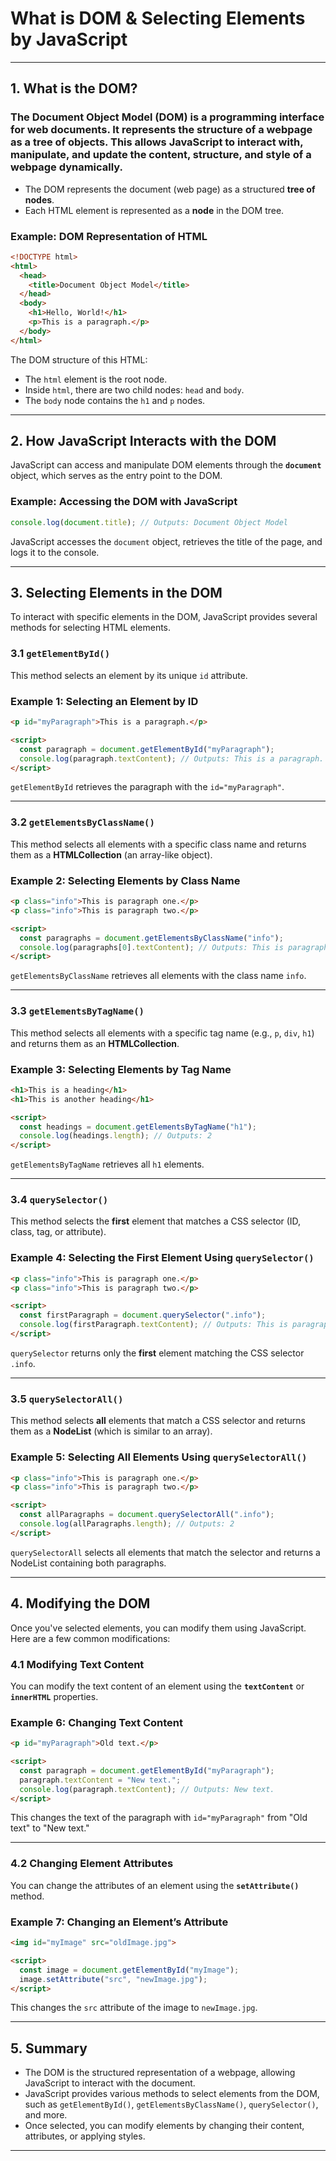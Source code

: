# What is DOM & Selecting Elements by JavaScript

---

## 1. What is the DOM?

### The **Document Object Model** (DOM) is a programming interface for web documents. It represents the structure of a webpage as a tree of objects. This allows JavaScript to interact with, manipulate, and update the content, structure, and style of a webpage dynamically.

- The DOM represents the document (web page) as a structured **tree of nodes**.
- Each HTML element is represented as a **node** in the DOM tree.

### Example: DOM Representation of HTML

```html
<!DOCTYPE html>
<html>
  <head>
    <title>Document Object Model</title>
  </head>
  <body>
    <h1>Hello, World!</h1>
    <p>This is a paragraph.</p>
  </body>
</html>
```

The DOM structure of this HTML:

- The `html` element is the root node.
- Inside `html`, there are two child nodes: `head` and `body`.
- The `body` node contains the `h1` and `p` nodes.

---

## 2. How JavaScript Interacts with the DOM

JavaScript can access and manipulate DOM elements through the **`document`** object, which serves as the entry point to the DOM.

### Example: Accessing the DOM with JavaScript

```js
console.log(document.title); // Outputs: Document Object Model
```

JavaScript accesses the `document` object, retrieves the title of the page, and logs it to the console.

---

## 3. Selecting Elements in the DOM

To interact with specific elements in the DOM, JavaScript provides several methods for selecting HTML elements.

### 3.1 `getElementById()`

This method selects an element by its unique `id` attribute.

### Example 1: Selecting an Element by ID

```html
<p id="myParagraph">This is a paragraph.</p>

<script>
  const paragraph = document.getElementById("myParagraph");
  console.log(paragraph.textContent); // Outputs: This is a paragraph.
</script>
```

`getElementById` retrieves the paragraph with the `id="myParagraph"`.

---

### 3.2 `getElementsByClassName()`

This method selects all elements with a specific class name and returns them as a **HTMLCollection** (an array-like object).

### Example 2: Selecting Elements by Class Name

```html
<p class="info">This is paragraph one.</p>
<p class="info">This is paragraph two.</p>

<script>
  const paragraphs = document.getElementsByClassName("info");
  console.log(paragraphs[0].textContent); // Outputs: This is paragraph one.
</script>
```

`getElementsByClassName` retrieves all elements with the class name `info`.

---

### 3.3 `getElementsByTagName()`

This method selects all elements with a specific tag name (e.g., `p`, `div`, `h1`) and returns them as an **HTMLCollection**.

### Example 3: Selecting Elements by Tag Name

```html
<h1>This is a heading</h1>
<h1>This is another heading</h1>

<script>
  const headings = document.getElementsByTagName("h1");
  console.log(headings.length); // Outputs: 2
</script>
```

`getElementsByTagName` retrieves all `h1` elements.

---

### 3.4 `querySelector()`

This method selects the **first** element that matches a CSS selector (ID, class, tag, or attribute).

### Example 4: Selecting the First Element Using `querySelector()`

```html
<p class="info">This is paragraph one.</p>
<p class="info">This is paragraph two.</p>

<script>
  const firstParagraph = document.querySelector(".info");
  console.log(firstParagraph.textContent); // Outputs: This is paragraph one.
</script>
```

`querySelector` returns only the **first** element matching the CSS selector `.info`.

---

### 3.5 `querySelectorAll()`

This method selects **all** elements that match a CSS selector and returns them as a **NodeList** (which is similar to an array).

### Example 5: Selecting All Elements Using `querySelectorAll()`

```html
<p class="info">This is paragraph one.</p>
<p class="info">This is paragraph two.</p>

<script>
  const allParagraphs = document.querySelectorAll(".info");
  console.log(allParagraphs.length); // Outputs: 2
</script>
```

`querySelectorAll` selects all elements that match the selector and returns a NodeList containing both paragraphs.

---

## 4. Modifying the DOM

Once you've selected elements, you can modify them using JavaScript. Here are a few common modifications:

### 4.1 Modifying Text Content

You can modify the text content of an element using the **`textContent`** or **`innerHTML`** properties.

### Example 6: Changing Text Content

```html
<p id="myParagraph">Old text.</p>

<script>
  const paragraph = document.getElementById("myParagraph");
  paragraph.textContent = "New text.";
  console.log(paragraph.textContent); // Outputs: New text.
</script>
```

This changes the text of the paragraph with `id="myParagraph"` from "Old text" to "New text."

---

### 4.2 Changing Element Attributes

You can change the attributes of an element using the **`setAttribute()`** method.

### Example 7: Changing an Element’s Attribute

```html
<img id="myImage" src="oldImage.jpg">

<script>
  const image = document.getElementById("myImage");
  image.setAttribute("src", "newImage.jpg");
</script>
```

This changes the `src` attribute of the image to `newImage.jpg`.

---

## 5. Summary

- The DOM is the structured representation of a webpage, allowing JavaScript to interact with the document.
- JavaScript provides various methods to select elements from the DOM, such as `getElementById()`, `getElementsByClassName()`, `querySelector()`, and more.
- Once selected, you can modify elements by changing their content, attributes, or applying styles.

---
